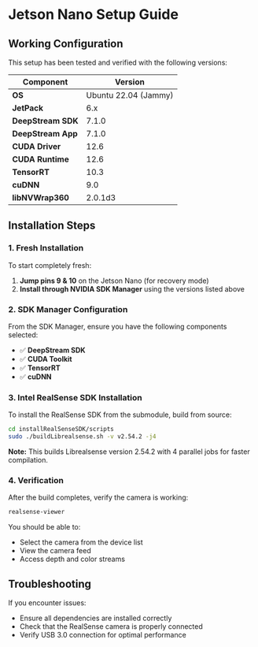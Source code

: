 # Jetson Nano Setup Guide

## Working Configuration

This setup has been tested and verified with the following versions:

| Component | Version |
|-----------|---------|
| **OS** | Ubuntu 22.04 (Jammy) |
| **JetPack** | 6.x |
| **DeepStream SDK** | 7.1.0 |
| **DeepStream App** | 7.1.0 |
| **CUDA Driver** | 12.6 |
| **CUDA Runtime** | 12.6 |
| **TensorRT** | 10.3 |
| **cuDNN** | 9.0 |
| **libNVWrap360** | 2.0.1d3 |

## Installation Steps

### 1. Fresh Installation

To start completely fresh:
1. **Jump pins 9 & 10** on the Jetson Nano (for recovery mode)
2. **Install through NVIDIA SDK Manager** using the versions listed above

### 2. SDK Manager Configuration

From the SDK Manager, ensure you have the following components selected:
- ✅ **DeepStream SDK**
- ✅ **CUDA Toolkit**
- ✅ **TensorRT**
- ✅ **cuDNN**

### 3. Intel RealSense SDK Installation

To install the RealSense SDK from the submodule, build from source:

```bash
cd installRealSenseSDK/scripts
sudo ./buildLibrealsense.sh -v v2.54.2 -j4
```

**Note:** This builds Librealsense version 2.54.2 with 4 parallel jobs for faster compilation.

### 4. Verification

After the build completes, verify the camera is working:

```bash
realsense-viewer
```

You should be able to:
- Select the camera from the device list
- View the camera feed
- Access depth and color streams

## Troubleshooting

If you encounter issues:
- Ensure all dependencies are installed correctly
- Check that the RealSense camera is properly connected
- Verify USB 3.0 connection for optimal performance
